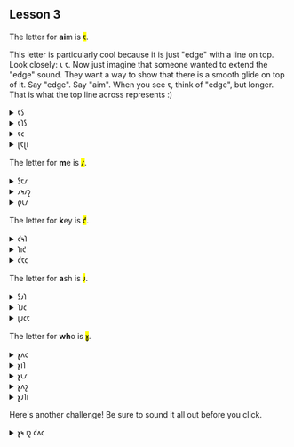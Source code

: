 ## Lesson 3


The letter for <strong>ai</strong>m is <mark>𐑱</mark>.


This letter is particularly cool because it is just "edge" with a line on top. Look closely: 𐑧 𐑱. Now just imagine that someone wanted to extend the "edge" sound. They want a way to show that there is a smooth glide on top of it. Say "edge". Say "aim". When you see 𐑱, think of "edge", but longer. That is what the top line across represents :) 

  
<details>
    <summary>𐑱𐑕</summary>
    <p>ace</p>
</details>
<details>
    <summary>𐑱𐑐𐑕</summary>
    <p>apes</p>
</details>
<details>
    <summary>𐑱𐑤</summary>
    <p>ale</p>
</details>
<details>
    <summary>𐑚𐑱𐑚𐑦</summary>
    <p>baby</p>
</details>

The letter for <strong>m</strong>e is <mark>𐑥</mark>.


<details>
    <summary>𐑕𐑱𐑥</summary>
    <p>same</p>
</details>
<details>
    <summary>𐑥𐑰𐑥𐑟</summary>
    <p>memes</p>
</details>
<details>
    <summary>𐑞𐑧𐑥</summary>
    <p>them</p>
</details>

The letter for <strong>k</strong>ey is <mark>𐑒</mark>.

<details>
    <summary>𐑒𐑰𐑐</summary>
    <p>keep</p>
</details>
<details>
    <summary>𐑐𐑦𐑒</summary>
    <p>pick</p>
</details>
<details>
    <summary>𐑒𐑱𐑤</summary>
    <p>kale</p>
</details>

The letter for <strong>a</strong>sh is <mark>𐑨</mark>. 


<details>
    <summary>𐑕𐑨𐑐</summary>
    <p>sap</p>
</details>
<details>
    <summary>𐑐𐑨𐑤</summary>
    <p>pal</p>
</details>
<details>
    <summary>𐑚𐑨𐑤𐑱</summary>
    <p>ballet</p>
</details>


The letter for <strong>wh</strong>o is <mark>𐑣</mark>.


<details>
    <summary>𐑣𐑵𐑤</summary>
    <p>who'll</p>
</details>
<details>
    <summary>𐑣𐑦𐑐</summary>
    <p>hip</p>
</details>
<details>
    <summary>𐑣𐑧𐑥</summary>
    <p>hem</p>
</details>
<details>
    <summary>𐑣𐑵𐑟</summary>
    <p>whose / who's</p>
</details>
<details>
    <summary>𐑣𐑨𐑐𐑦</summary>
    <p>happy</p>
</details>

Here's another challenge! Be sure to sound it all out before you click.


<details>
    <summary>𐑣𐑰 𐑦𐑟 𐑒𐑵𐑤</summary>
    <p>He is cool.</p>
</details>
